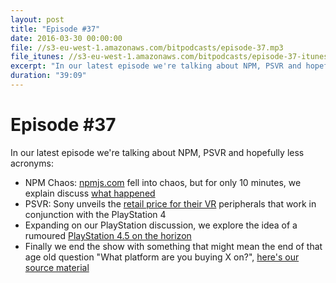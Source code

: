 ```yaml
---
layout: post
title: "Episode #37"
date: 2016-03-30 00:00:00
file: //s3-eu-west-1.amazonaws.com/bitpodcasts/episode-37.mp3
file_itunes: //s3-eu-west-1.amazonaws.com/bitpodcasts/episode-37-itunes.m4a
excerpt: "In our latest episode we're talking about NPM, PSVR and hopefully less acronyms"
duration: "39:09"
---
```


# Episode #37

In our latest episode we're talking about NPM, PSVR and hopefully less acronyms:

- NPM Chaos: [npmjs.com](npmjs.com) fell into chaos, but for only 10 minutes, we explain discuss [what happened](http://blog.npmjs.org/post/141577284765/kik-left-pad-and-npm)
- PSVR: Sony unveils the [retail price for their VR](https://www.playstation.com/en-au/explore/playstation-vr/) peripherals that work in conjunction with the PlayStation 4
- Expanding on our PlayStation discussion, we explore the idea of a rumoured [PlayStation 4.5 on the horizon](http://www.polygon.com/2016/3/28/11317470/sony-ps4-playstation-4k-rumor)
- Finally we end the show with something that might mean the end of that age old question "What platform are you buying X on?", [here's our source material](https://news.xbox.com/2016/03/14/letter-chris-charla-idxbox-updates-gdc/)

